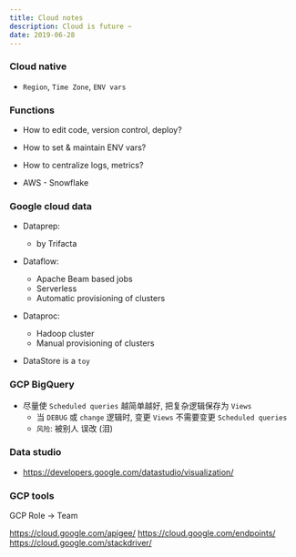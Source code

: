 ```yaml
---
title: Cloud notes
description: Cloud is future ~
date: 2019-06-28
---
```


### Cloud native

* `Region`, `Time Zone`, `ENV vars`

### Functions

* How to edit code, version control, deploy?
* How to set & maintain ENV vars?
* How to centralize logs, metrics?


* AWS - Snowflake

### Google cloud data

* Dataprep:
  - by Trifacta

* Dataflow:
  - Apache Beam based jobs
  - Serverless
  - Automatic provisioning of clusters

* Dataproc:
  - Hadoop cluster
  - Manual provisioning of clusters

* DataStore is a `toy`

### GCP BigQuery

* 尽量使 `Scheduled queries` 越简单越好, 把复杂逻辑保存为 `Views`
  - 当 `DEBUG` 或 `change` 逻辑时, 变更 `Views` 不需要变更 `Scheduled queries`
  - `风险`: 被别人 误改 (泪)

### Data studio
  - https://developers.google.com/datastudio/visualization/

### GCP tools

GCP Role -> Team

https://cloud.google.com/apigee/
https://cloud.google.com/endpoints/
https://cloud.google.com/stackdriver/
